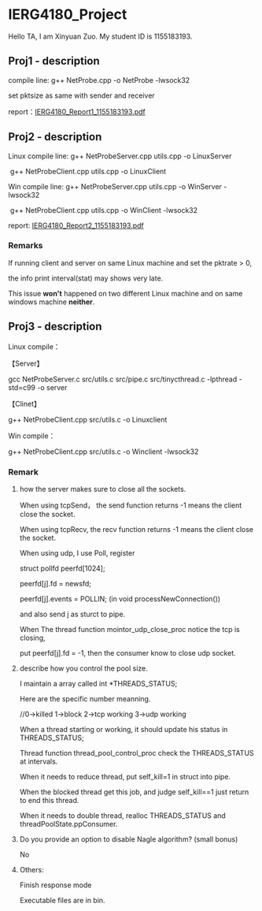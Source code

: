 # IERG4180_Project
Hello TA, I am Xinyuan Zuo.
My student ID is 1155183193.

## Proj1 - description
compile line: g++ NetProbe.cpp -o NetProbe -lwsock32

set pktsize as same with sender and receiver

report：[IERG4180_Report1_1155183193.pdf](IERG4180_Report1_1155183193.pdf)

## Proj2 - description

Linux compile line: g++ NetProbeServer.cpp utils.cpp -o LinuxServer

​				g++ NetProbeClient.cpp utils.cpp -o LinuxClient

Win compile line: g++ NetProbeServer.cpp utils.cpp -o WinServer -lwsock32

​				g++ NetProbeClient.cpp utils.cpp -o WinClient -lwsock32

report: [IERG4180_Report2_1155183193.pdf](IERG4180_Report2_1155183193.pdf) 

### Remarks

If running client and server on same Linux machine and set the pktrate > 0, 

the info print interval(stat) may shows very late.

This issue **won't** happened on two different Linux machine and on same windows machine **neither**.



## Proj3 - description

 Linux compile：

【Server】

gcc NetProbeServer.c src/utils.c src/pipe.c src/tinycthread.c -lpthread -std=c99 -o server

【Clinet】

g++ NetProbeClient.cpp src/utils.c -o Linuxclient

Win compile：

g++ NetProbeClient.cpp src/utils.c -o Winclient -lwsock32

### Remark

1. how the server makes sure to close all the sockets.

   When using tcpSend， the send function returns -1 means the client close the socket.

   When using tcpRecv, the recv function returns -1 means the client close the socket.

   When using udp, I use Poll, register

   struct pollfd peerfd[1024];

   peerfd[j].fd = newsfd;

   peerfd[j].events = POLLIN; (in void processNewConnection())

   and also send j as sturct to pipe.

   When The thread function mointor_udp_close_proc notice the tcp is closing,

   put peerfd[j].fd = -1, then the consumer know to close udp socket.

2. describe how you control the pool size.

   I maintain a array called int *THREADS_STATUS;

   Here are the specific number meanning. 

   //0->killed  1->block   2->tcp working   3->udp working

   When a thread starting or working, it should update his status in THREADS_STATUS;

   Thread function thread_pool_control_proc check the THREADS_STATUS at intervals.

   When it needs to reduce thread, put self_kill=1 in struct into pipe.

   When the blocked thread get this job, and judge self_kill==1 just return to end this thread.

   When it needs to double thread, realloc THREADS_STATUS and threadPoolState.ppConsumer.

3. Do you provide an option to disable Nagle algorithm? (small bonus)

   No

4. Others: 

   Finish response mode

   Executable files are in bin.
